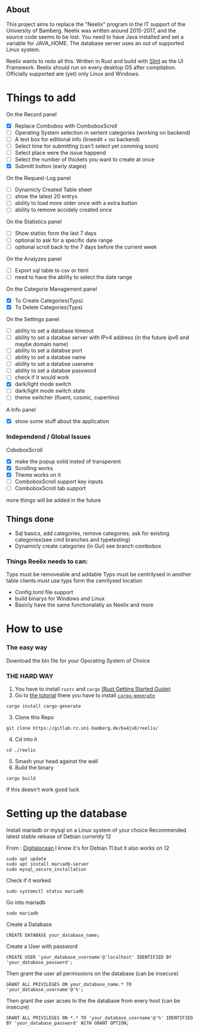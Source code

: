## About
This project aims to replace the "Neelix" program in the IT support of the University of Bamberg. Neelix was written around 2015-2017, and the source code seems to be lost. You need to have Java installed and set a variable for JAVA_HOME. The database server uses an out of supported Linux system.

Reelix wants to redo all this. Written in Rust and build with [Slint](https://slint.dev/) as the UI Framework. Reelix should run on every desktop OS after compilation. Officially supported are (yet) only Linux and Windows.


# Things to add

 On the Record panel
- [x] Replace Combobox with ComboboxScroll
- [ ] Operating System selection in sertent categories (working on backend)
- [ ] A text box for editional info (lineedit + no backend)
- [ ] Select time for submitting (can't select yet comming soon)
- [ ] Select place were the issue happend 
- [ ] Select the number of thickets you want to create at once
- [x] Submitt button (early stages)

On the Request-Log panel
- [ ] Dynamicly Created Table sheet
- [ ] show the latest 20 entrys 
- [ ] ability to load more older once with a extra button
- [ ] ability to remove accidely created once

On the Statistics panel
- [ ] Show statisc form the last 7 days
- [ ] optional to ask for a specific date range
- [ ] optional scroll back to the 7 days before the current week

On the Analyzes panel
- [ ] Export sql table to csv or html
- [ ] need to have the ability to select the date range

On the Categorie Management panel
- [x] To Create Categories(Typs)
- [x] To Delete Categories(Typs)

On the Settings panel
- [ ] ability to set a database timeout
- [ ] ability to set a databse server with IPv4 address (in the future ipv6 and maybe domain name)
- [ ] ability to set a databse port
- [ ] ability to set a databse name
- [ ] ability to set a databse userame
- [ ] ability to set a databse password
- [ ] check if it would work
- [x] dark/light mode switch
- [ ] dark/light mode switch state
- [ ] theme switcher (fluent, cosmic, cupertino)

A Info panel
- [x]  show some stuff about the application 

### Independend / Global Issues

CoboboxScroll
- [x] make the popup solid insted of transperent
- [x] Scrolling works
- [x] Theme works on it
- [ ] ComboboxScroll support key inputs
- [ ] ComboboxScroll tab support

more things will be added in the future

## Things done
- Sql basics, add categories, remove categories, ask for existing categories(see cmd branches and typetesting)
- Dynamicly create categories (in Gui) see branch combobox



### Things Reelix needs to can:
Typs must be removeable and addable
Typs must be centrilysed in another table
clients must use typs form the cenrilysed location

- Config.toml file support
- build binarys for Windows and Linux
- Basicly have the same functionalatiy as Neelix and more


# How to use

### The easy way 
Download the bin file for your Oporating System of Choice

### THE HARD WAY
1. You have to install  ```rustc``` and ```cargo``` [(Rust Getting Started Guide)](https://www.rust-lang.org/learn/get-started)
2. Go to [the tutorial](https://releases.slint.dev/1.5.1/docs/tutorial/rust/introduction)
there you have to install [`cargo-generate`](https://github.com/cargo-generate/cargo-generate)

```
cargo install cargo-generate
```
3.   Clone this Repo

    git clone https://gitlab.rz.uni-bamberg.de/ba4ju8/reelix/
 
4. Cd into it    
```
cd ./reelix
 ```
5. Smash your head against the wall
6. Build the binary
```
cargo build
```


If this doesn't work good luck 

# Setting up the database
Install mariadb or mysql on a Linux system of your choice
Recommended  latest stable release of Debian currently 12

From : [Digitalocean](https://www.digitalocean.com/community/tutorials/how-to-install-mariadb-on-debian-11)
I know it's for Debian 11 but it also works on 12

```
sudo apt update
sudo apt install mariadb-server
sudo mysql_secure_installation
```

Check if it worked
```
sudo systemctl status mariadb
```

Go into mariadb
```
sudo mariadb
```

Create a Database
```
CREATE DATABASE your_database_name;
```

Create a User with password
```
CREATE USER 'your_database_username'@'localhost' IDENTIFIED BY 'your_database_password';
```

Then grant the user all permissions on the database (can be insecure)
```
GRANT ALL PRIVILEGES ON your_database_name.* TO 'your_database_username'@'%';
```

Then grant the user acses to the the database from every host (can be insecure)
```
GRANT ALL PRIVILEGES ON *.* TO 'your_database_username'@'%' IDENTIFIED BY 'your_database_password' WITH GRANT OPTION;
```
